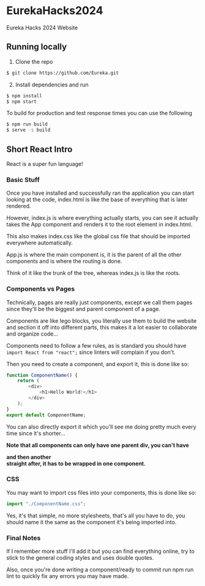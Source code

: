 # EurekaHacks2024

Eureka Hacks 2024 Website

## Running locally

1. Clone the repo

```bash
$ git clone https://github.com/Eureka.git
```

2. Install dependencies and run

```bash
$ npm install
$ npm start
```

To build for production and test response times you can use the following

```bash
$ npm run build
$ serve -s build
```

## Short React Intro

React is a super fun language!

### Basic Stuff

Once you have installed and successfully ran the application you can start looking at the code, index.html is like the base of everything that is later rendered.

However, index.js is where everything actually starts, you can see it actually takes the App component and renders it to the root element in index.html.

This also makes index.css like the global css file that should be imported everywhere automatically.

App.js is where the main component is, it is the parent of all the other components and is where the routing is done.

Think of it like the trunk of the tree, whereas index.js is like the roots.

### Components vs Pages

Technically, pages are really just components, except we call them pages since they'll be the biggest and parent component of a page.

Components are like lego blocks, you literally use them to build the website and section it off into different parts, this makes it a lot easier to collaborate and organize code...

Components need to follow a few rules, as is standard you should have `import React from "react";` since linters will complain if you don't.

Then you need to create a component, and export it, this is done like so:

```js
function ComponentName() {
    return (
        <div>
            <h1>Hello World!</h1>
        </div>
    );
}
export default ComponentName;
```

You can also directly export it which you'll see me doing pretty much every time since it's shorter...

**Note that all components can only have one parent div, you can't have <div></div> and then another <div></div> straight after, it has to be wrapped in one component.**

### CSS

You may want to import css files into your components, this is done like so:

```js
import "./ComponentName.css";
```

Yes, it's that simple, no more stylesheets, that's all you have to do, you should name it the same as the component it's being imported into.

### Final Notes

If I remember more stuff I'll add it but you can find everything online, try to stick to the general coding styles and uses double quotes.

Also, once you're done writing a component/ready to commit run npm run lint to quickly fix any errors you may have made.
